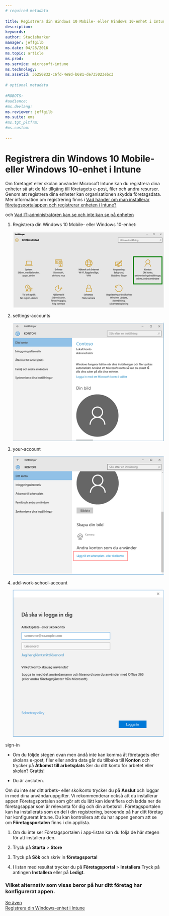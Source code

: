 ```yaml
---
# required metadata

title: Registrera din Windows 10 Mobile- eller Windows 10-enhet i Intune | Microsoft Intune
description:
keywords:
author: Staciebarker
manager: jeffgilb
ms.date: 04/28/2016
ms.topic: article
ms.prod:
ms.service: microsoft-intune
ms.technology:
ms.assetid: 36250832-c6fd-4e8d-b681-de735023ebc3

# optional metadata

#ROBOTS:
#audience:
#ms.devlang:
ms.reviewer: jeffgilb
ms.suite: ems
#ms.tgt_pltfrm:
#ms.custom:

---
```



# Registrera din Windows 10 Mobile- eller Windows 10-enhet i Intune

Om företaget eller skolan använder Microsoft Intune kan du registrera dina enheter så att de får tillgång till företagets e-post, filer och andra resurser. Genom att registrera dina enheter kan organisationen skydda företagsdata. Mer information om registrering finns i [Vad händer om man installerar företagsportalappen och registrerar enheten i Intune?](what-happens-if-you-install-the-company-portal-app-and-enroll-your-device-in-intune-windows.md)

och [Vad IT-administratören kan se och inte kan se på enheten](what-can-your-it-administrator-see-when-you-enroll-your-device-in-intune-windows.md)

1.  Registrera din Windows 10 Mobile- eller Windows 10-enhet:

    ![Gå till Windows **Inställningar** och tryck på **Konton**](./media/W10-enroll-1-settings-accounts.png)

2.  settings-accounts

    ![Tryck på **Ditt konto**](./media/W10-enroll-2-accounts-your-account.png)

3.  your-account

    ![Tryck på **Lägg till ett arbetsplats- eller skolkonto**](./media/W10-enroll-3-add-work-school-acct.png)

4.  add-work-school-account

    ![Logga in med dina uppgifter för arbets- eller skolkontot.](./media/W10-enroll-4-sign-in.png)

sign-in

-   Om du följde stegen ovan men ändå inte kan komma åt företagets eller skolans e-post, filer eller andra data går du tillbaka till **Konton** och trycker på **Åtkomst till arbetsplats** Ser du ditt konto för arbetet eller skolan? Grattis!

-   Du är ansluten.

Om du inte ser ditt arbets- eller skolkonto trycker du på **Anslut** och loggar in med dina användaruppgifter. Vi rekommenderar också att du installerar appen Företagsportalen som gör att du lätt kan identifiera och ladda ner de företagsappar som är relevanta för dig och din arbetsroll. Företagsportalen kan ha installerats som en del i din registrering, beroende på hur ditt företag har konfigurerat Intune. Du kan kontrollera att du har appen genom att se om **Företagsportalen** finns i din applista.

1.  Om du inte ser Företagsportalen i app-listan kan du följa de här stegen för att installera den.

2.  Tryck på **Starta** &gt; **Store**

3.  Tryck på **Sök** och skriv in **företagsportal**

4.  I listan med resultat trycker du på **Företagsportal** &gt; **Installera** Tryck på antingen **Installera** eller på **Ledigt**.



### Vilket alternativ som visas beror på hur ditt företag har konfigurerat appen.
[Se även](enroll-your-device-in-intune-windows.md)</br>
[Registrera din Windows-enhet i Intune](using-your-windows-device-with-intune.md)



<!--HONumber=May16_HO2-->



